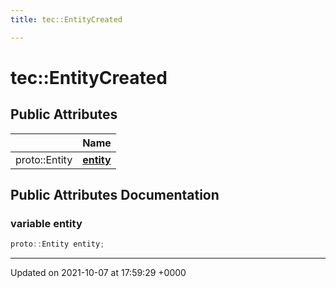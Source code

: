 ```yaml
---
title: tec::EntityCreated

---
```


# tec::EntityCreated





## Public Attributes

|                | Name           |
| -------------- | -------------- |
| proto::Entity | **[entity](/engine/Classes/structtec_1_1_entity_created/#variable-entity)**  |

## Public Attributes Documentation

### variable entity

```cpp
proto::Entity entity;
```


-------------------------------

Updated on 2021-10-07 at 17:59:29 +0000